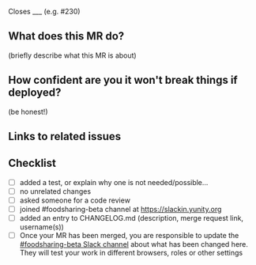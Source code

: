 Closes ___ (e.g. #230)

## What does this MR do?

(briefly describe what this MR is about)

## How confident are you it won't break things if deployed?

(be honest!) 

## Links to related issues

## Checklist

- [ ] added a test, or explain why one is not needed/possible...
- [ ] no unrelated changes
- [ ] asked someone for a code review 
- [ ] joined #foodsharing-beta channel at https://slackin.yunity.org
- [ ] added an entry to CHANGELOG.md (description, merge request link, username(s))
- [ ] Once your MR has been merged, you are responsible to update the [#foodsharing-beta Slack channel](https://slackin.yunity.org/) about what has been changed here. They will test your work in different browsers, roles or other settings